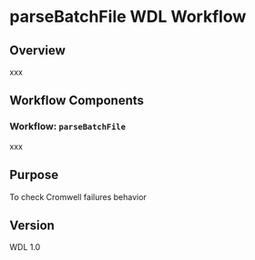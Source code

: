 # parseBatchFile WDL Workflow

## Overview
xxx

## Workflow Components

### Workflow: `parseBatchFile`
xxx

## Purpose
To check Cromwell failures behavior

## Version
WDL 1.0
